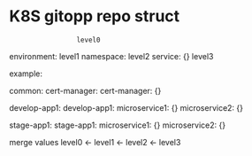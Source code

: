# K8S gitopp repo struct

                     level0
  environment:       level1
    namespace:       level2
      service: {}    level3
  
example:

  common:
    cert-manager:
      cert-manager: {}
  
  develop-app1:
    develop-app1:
      microservice1: {}
      microservice2: {}

  stage-app1:
    stage-app1:
      microservice1: {}
      microservice2: {}
  


merge values level0 <- level1 <- level2 <- level3